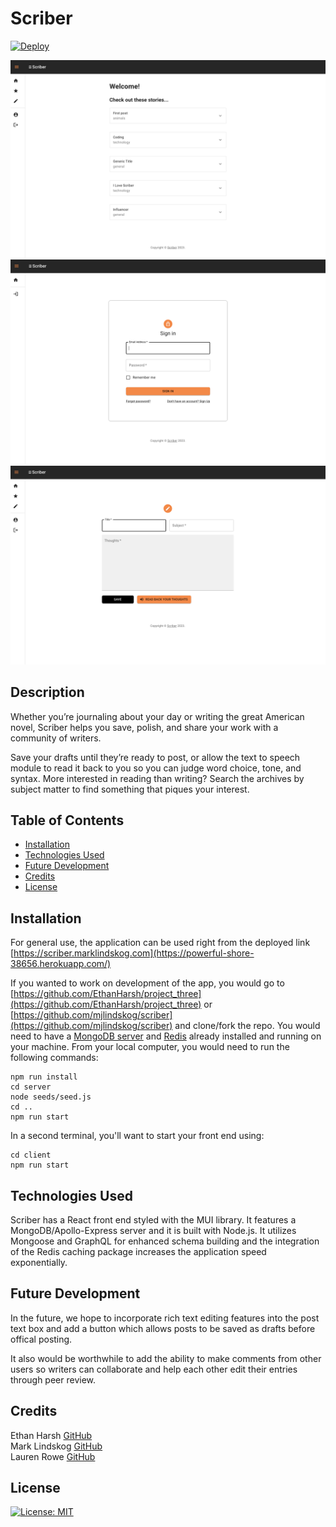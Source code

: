 # Scriber

[![Deploy](https://www.herokucdn.com/deploy/button.svg)](https://powerful-shore-38656.herokuapp.com/)

![ScriberScreenshots](https://github.com/mjlindskog/scriber/blob/main/home_page.png)![ScriberScreenshots](https://github.com/mjlindskog/scriber/blob/main/singin_page.png)![ScriberScreenshots](https://github.com/mjlindskog/scriber/blob/main/thoughts_page.png)

## Description

Whether you’re journaling about your day or writing the great American novel, Scriber helps you save, polish, and share your work with a community of writers.

Save your drafts until they’re ready to post, or allow the text to speech module to read it back to you so you can judge word choice, tone, and syntax. More interested in reading than writing? Search the archives by subject matter to find something that piques your interest.

## Table of Contents

- [Installation](#installation)
- [Technologies Used](#technologies-used)
- [Future Development](#future-development)
- [Credits](#credits)
- [License](#license)

## Installation

For general use, the application can be used right from the deployed link [https://scriber.marklindskog.com](https://powerful-shore-38656.herokuapp.com/)

If you wanted to work on development of the app, you would go to [https://github.com/EthanHarsh/project_three](https://github.com/EthanHarsh/project_three) or [https://github.com/mjlindskog/scriber](https://github.com/mjlindskog/scriber) and clone/fork the repo. You would need to have a [MongoDB server](https://www.mongodb.com/try/download/community) and [Redis](https://redis.io/) already installed and running on your machine. From your local computer, you would need to run the following commands:

```
npm run install
cd server
node seeds/seed.js
cd ..
npm run start
```

In a second terminal, you'll want to start your front end using:

```
cd client
npm run start
```

## Technologies Used

Scriber has a React front end styled with the MUI library. It features a MongoDB/Apollo-Express server and it is built with Node.js. It utilizes Mongoose and GraphQL for enhanced schema building and the integration of the Redis caching package increases the application speed exponentially.

## Future Development

In the future, we hope to incorporate rich text editing features into the post text box and add a button which allows posts to be saved as drafts before offical posting.

It also would be worthwhile to add the ability to make comments from other users so writers can collaborate and help each other edit their entries through peer review.

## Credits

Ethan Harsh [GitHub](https://github.com/EthanHarsh) <br>
Mark Lindskog [GitHub](https://github.com/mjlindskog) <br>
Lauren Rowe [GitHub](https://github.com/LaurenR01) <br>

## License

[![License: MIT](https://img.shields.io/badge/License-MIT-yellow.svg)](https://opensource.org/licenses/MIT)
